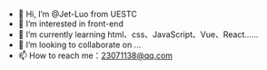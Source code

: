 - 👋 Hi, I’m @Jet-Luo from UESTC
- 👀 I’m interested in front-end
- 🌱 I’m currently learning html、css、JavaScript、Vue、React……
- 💞️ I’m looking to collaborate on ...
- 📫 How to reach me：23071138@qq.com

<!---
Jet-Luo/Jet-Luo is a ✨ special ✨ repository because its `README.md` (this file) appears on your GitHub profile.
You can click the Preview link to take a look at your changes.
--->

